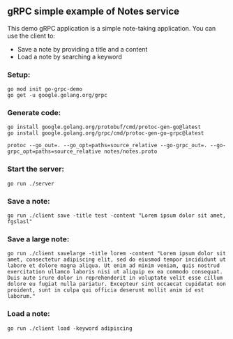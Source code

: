 ## gRPC simple example of Notes service

This demo gRPC application is a simple note-taking application. You can use the client to:

- Save a note by providing a title and a content
- Load a note by searching a keyword

### Setup:

```
go mod init go-grpc-demo
go get -u google.golang.org/grpc
```

### Generate code:

```
go install google.golang.org/protobuf/cmd/protoc-gen-go@latest
go install google.golang.org/grpc/cmd/protoc-gen-go-grpc@latest

protoc --go_out=. --go_opt=paths=source_relative --go-grpc_out=. --go-grpc_opt=paths=source_relative notes/notes.proto
```

### Start the server:

```
go run ./server
```

### Save a note:

```
go run ./client save -title test -content "Lorem ipsum dolor sit amet, fgslasl"
```

### Save a large note:

```
go run ./client savelarge -title lorem -content "Lorem ipsum dolor sit amet, consectetur adipiscing elit, sed do eiusmod tempor incididunt ut labore et dolore magna aliqua. Ut enim ad minim veniam, quis nostrud exercitation ullamco laboris nisi ut aliquip ex ea commodo consequat. Duis aute irure dolor in reprehenderit in voluptate velit esse cillum dolore eu fugiat nulla pariatur. Excepteur sint occaecat cupidatat non proident, sunt in culpa qui officia deserunt mollit anim id est laborum."
```

### Load a note:

```
go run ./client load -keyword adipiscing
```
